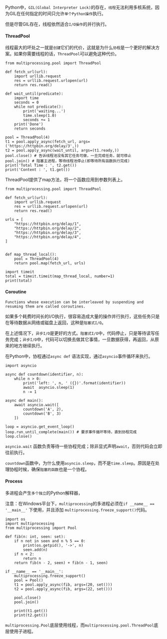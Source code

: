 Python中，`GIL(Global Interpreter Lock)`的存在，`线程`无法利用多核系统，因为GIL在任何指定的时间只允许`单个Python操作`执行。

但是尽管GIL存在，线程依然适合`I/O操作`的并行执行。

#### ThreadPool

线程最大的坏处之一就是`创建`它们的代价，这就是为什么`协程`是一个更好的解决方案。如果你需要线程的话，`ThreadPool`可以避免这种代价。



```
from multiprocessing.pool import ThreadPool

def fetch_url(url):
    import urllib.request
    res = urllib.request.urlopen(url)
    return res.read()

def wait_until(predicate):
    import time
    seconds = 0
    while not predicate():
        print('waiting...')
        time.sleep(1.0)
        seconds += 1
    print('Done')
    return seconds

pool = ThreadPool(4)
t1 = pool.apply_async(fetch_url, args=('https://httpbin.org/delay/3',))
t2 = pool.apply_async(wait_until, args=(t1.ready,))
pool.close() # 告诉线程池没有其它任务可做，一旦完成任务，就可停止
pool.join() # 阻塞主进程，等待线程池停止(即等待所有函数执行完成)
print('Total Time : ', t2.get())
print('Content : ', t1.get())
```



ThreadPool提供了map方法，将一个函数应用到参数列表上。

```
from multiprocessing.pool import ThreadPool

def fetch_url(url):
    import urllib.request
    res = urllib.request.urlopen(url)
    return res.read()

urls = [
    "https://httpbin.org/delay/1",
    "https://httpbin.org/delay/2",
    "https://httpbin.org/delay/3",
    "https://httpbin.org/delay/4",
]


def map_thread_local():
    pool = ThreadPool(4)
    return pool.map(fetch_url, urls)

import timeit
total = timeit.timeit(map_thread_local, number=1)
print(total)
```



#### Coroutine

```
Functions whose execution can be interleaved by suspending and resuming them are called coroutines.
```

如果多个耗费时间长的I/O执行，很容易造成大量的操作并行执行，这些任务只是在等待数据从网络或磁盘上返回，这种是`阻塞式I/O`。

在上述情况下，`异步I/O`是更好的方式。`阻塞式I/O`中，代码停止，只是等待读写任务完成；`异步I/O`中，代码可以切换去做其它事情，一旦数据获得，再返回，从原来的地方继续执行。

在Python中，协程通过`async def` 语法实现，通过`asyncio`事件循环来执行。



```
import asyncio

async def countdown(identifier, n):
    while n > 0:
        print('left: ', n, ' ({})'.format(identifier))
        await  asyncio.sleep(1)
        n -= 1

async def main():
    await asyncio.wait([
        countdown('A', 2),
        countdown('B', 3)
    ])

loop = asyncio.get_event_loop()
loop.run_until_complete(main()) # 要求事件循环等待，直到协程完成
loop.close()
```

`asyncio.wait` 函数负责等待一些协程完成；除非显式声明`await`，否则代码会立即往前执行。



`countdown`函数中，为什么使用`asyncio.sleep`，而不是`time.sleep`。原因是在处理协程时候，确保`阻塞的函数`也是一个协程。



#### Process

多进程会产生`多个独立`的Python解释器，

注意：在Windows平台下，`multiprocessing`的多进程必须在`if __name__ == '__main__'` 下使用，并且添加
`multiprocessing.freeze_support()`代码。

```
import os
import multiprocessing
from multiprocessing import Pool

def fib(n: int, seen: set):
    if n not in seen and n % 5 == 0:
        print(os.getpid(), '->', n)
        seen.add(n)
    if n < 2:
        return n
    return fib(n - 2, seen) + fib(n - 1, seen)

if __name__ == '__main__':
    multiprocessing.freeze_support()
    pool = Pool()
    t1 = pool.apply_async(fib, args=(20, set()))
    t2 = pool.apply_async(fib, args=(22, set()))

    pool.close()
    pool.join()

    print(t1.get())
    print(t2.get())

```



`multiprocessing.Pool`底层使用线程，而`multiprocessing.pool.ThreadPool`底层使用子进程。





  





